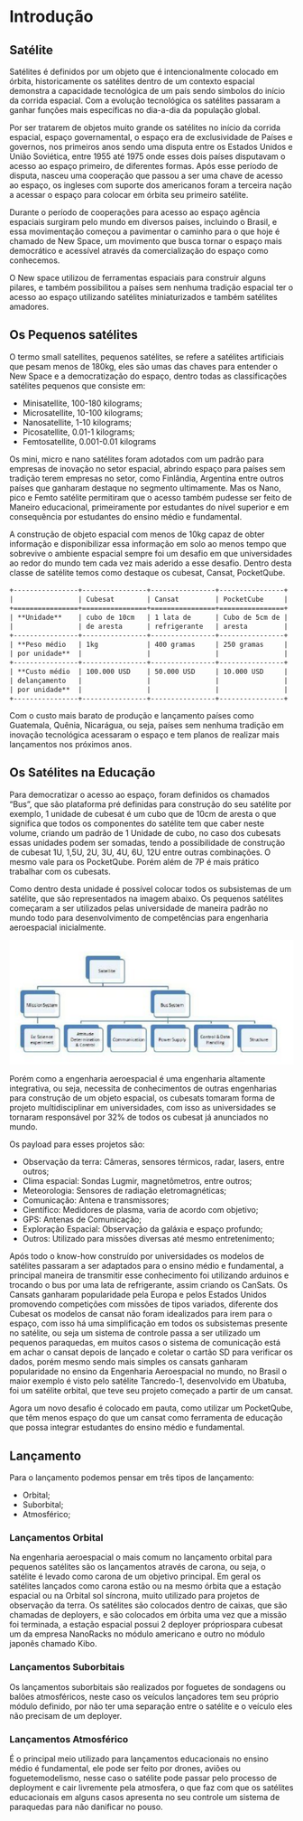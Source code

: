 # Introdução

## Satélite

Satélites é definidos por um objeto que é intencionalmente colocado em órbita,
historicamente os satélites dentro de um contexto espacial demonstra a capacidade tecnológica de um país sendo símbolos do início da corrida espacial.
Com a evolução tecnológica os satélites passaram a ganhar funções mais específicas no dia-a-dia da população global.

Por ser tratarem de objetos muito grande os satélites no início da corrida espacial,
espaço governamental, o espaço era de exclusividade de Países e governos, nos primeiros anos
sendo uma disputa entre os Estados Unidos e União Soviética, entre 1955 até 1975 onde esses
dois países disputavam o acesso ao espaço primeiro, de diferentes formas. Após esse período
de disputa, nasceu uma cooperação que passou a ser uma chave de acesso ao espaço, os
ingleses com suporte dos americanos foram a terceira nação a acessar o espaço para colocar
em órbita seu primeiro satélite.

Durante o período de cooperações para acesso ao espaço agência espaciais surgiram
pelo mundo em diversos países, incluindo o Brasil, e essa movimentação começou a pavimentar
o caminho para o que hoje é chamado de New Space, um movimento que busca tornar o espaço
mais democrático e acessível através da comercialização do espaço como conhecemos.

O New space utilizou de ferramentas espaciais para construir alguns pilares, e também
possibilitou a países sem nenhuma tradição espacial ter o acesso ao espaço utilizando satélites
miniaturizados e também satélites amadores.

## Os Pequenos satélites

O termo small satellites, pequenos satélites, se refere a satélites artificiais que pesam
menos de 180kg, eles são umas das chaves para entender o New Space e a democratização do
espaço, dentro todas as classificações satélites pequenos que consiste em:

- Minisatellite, 100-180 kilograms;
- Microsatellite, 10-100 kilograms;
- Nanosatellite, 1-10 kilograms;
- Picosatellite, 0.01-1 kilograms;
- Femtosatellite, 0.001-0.01 kilograms

Os mini, micro e nano satélites foram adotados com um padrão para empresas de
inovação no setor espacial, abrindo espaço para países sem tradição terem empresas no setor,
como Finlândia, Argentina entre outros países que ganharam destaque no segmento
ultimamente. Mas os Nano, pico e Femto satélite permitiram que o acesso também pudesse ser
feito de Maneiro educacional, primeiramente por estudantes do nível superior e em
consequência por estudantes do ensino médio e fundamental.

A construção de objeto espacial com menos de 10kg capaz de obter informação e
disponibilizar essa informação em solo ao menos tempo que sobrevive o ambiente espacial
sempre foi um desafio em que universidades ao redor do mundo tem cada vez mais aderido a
esse desafio. Dentro desta classe de satélite temos como destaque os cubesat, Cansat,
PocketQube.


```eval_rst
+----------------+----------------+----------------+----------------+
|                | Cubesat        | Cansat         | PocketCube     |
+================+================+================+================+
| **Unidade**    | cubo de 10cm   | 1 lata de      | Cubo de 5cm de |
|                | de aresta      | refrigerante   | aresta         |
+----------------+----------------+----------------+----------------+
| **Peso médio   | 1kg            | 400 gramas     | 250 gramas     |
| por unidade**  |                |                |                |
+----------------+----------------+----------------+----------------+
| **Custo médio  | 100.000 USD    | 50.000 USD     | 10.000 USD     |
| delançamento   |                |                |                |
| por unidade**  |                |                |                |
+----------------+----------------+----------------+----------------+
```

Com o custo mais barato de produção e lançamento países como Guatemala, Quênia,
Nicarágua, ou seja, países sem nenhuma tradição em inovação tecnológica acessaram o espaço
e tem planos de realizar mais lançamentos nos próximos anos.

## Os Satélites na Educação

Para democratizar o acesso ao espaço, foram definidos os chamados “Bus”, que são
plataforma pré definidas para construção do seu satélite por exemplo, 1 unidade de cubesat é
um cubo que de 10cm de aresta o que significa que todos os componentes do satélite tem que
caber neste volume, criando um padrão de 1 Unidade de cubo, no caso dos cubesats essas
unidades podem ser somadas, tendo a possibilidade de construção de cubesat 1U, 1,5U, 2U, 3U,
4U, 6U, 12U entre outras combinações. O mesmo vale para os PocketQube. Porém além de 7P é
mais prático trabalhar com os cubesats.

Como dentro desta unidade é possível colocar todos os subsistemas de um satélite, que
são representados na imagem abaixo. Os pequenos satélites começaram a ser utilizados pelas
universidade de maneira padrão no mundo todo para desenvolvimento de competências para
engenharia aeroespacial inicialmente.

![](img/img1.png)

Porém como a engenharia aeroespacial é uma engenharia altamente integrativa, ou seja,
necessita de conhecimentos de outras engenharias para construção de um objeto espacial, os
cubesats tomaram forma de projeto multidisciplinar em universidades, com isso as universidades
se tornaram responsável por 32% de todos os cubesat já anunciados no mundo.

Os payload para esses projetos são:
- Observação da terra: Câmeras, sensores térmicos, radar, lasers, entre outros;
- Clima espacial: Sondas Lugmir, magnetômetros, entre outros;
- Meteorologia: Sensores de radiação eletromagnéticas;
- Comunicação: Antena e transmissores;
- Científico: Medidores de plasma, varia de acordo com objetivo;
- GPS: Antenas de Comunicação;
- Exploração Espacial: Observação da galáxia e espaço profundo;
- Outros: Utilizado para missões diversas até mesmo entretenimento;

Após todo o know-how construído por universidades os modelos de satélites passaram a
ser adaptados para o ensino médio e fundamental, a principal maneira de transmitir esse
conhecimento foi utilizando arduinos e trocando o bus por uma lata de refrigerante, assim
criando os CanSats. Os Cansats ganharam popularidade pela Europa e pelos Estados Unidos
promovendo competições com missões de tipos variados, diferente dos Cubesat os modelos de
cansat não foram idealizados para irem para o espaço, com isso há uma simplificação em todos
os subsistemas presente no satélite, ou seja um sistema de controle passa a ser utilizado um
pequenos paraquedas, em muitos casos o sistema de comunicação está em achar o cansat
depois de lançado e coletar o cartão SD para verificar os dados, porém mesmo sendo mais
simples os cansats ganharam popularidade no ensino da Engenharia Aeroespacial no mundo, no
Brasil o maior exemplo é visto pelo satélite Tancredo-1, desenvolvido em Ubatuba, foi um satélite
orbital, que teve seu projeto começado a partir de um cansat.

Agora um novo desafio é colocado em pauta, como utilizar um PocketQube, que têm
menos espaço do que um cansat como ferramenta de educação que possa integrar estudantes
do ensino médio e fundamental.

## Lançamento
Para o lançamento podemos pensar em três tipos de lançamento:
* Orbital;
* Suborbital;
* Atmosférico;


### Lançamentos Orbital
Na engenharia aeroespacial o mais comum no lançamento orbital para pequenos
satélites são os lançamentos através de carona, ou seja, o satélite é levado como carona de um
objetivo principal. Em geral os satélites lançados como carona estão ou na mesmo órbita que a
estação espacial ou na Orbital sol síncrona, muito utilizado para projetos de observação da terra.
Os satélites são colocados dentro de caixas, que são chamadas de deployers, e são colocados
em órbita uma vez que a missão foi terminada, a estação espacial possui 2 deployer própriospara cubesat um da empresa NanoRacks no módulo americano e outro no módulo japonês
chamado Kibo.

### Lançamentos Suborbitais
Os lançamentos suborbitais são realizados por foguetes de sondagens ou balões
atmosféricos, neste caso os veículos lançadores tem seu próprio módulo definido, por não ter
uma separação entre o satélite e o veículo eles não precisam de um deployer.

### Lançamentos Atmosférico
É o principal meio utilizado para lançamentos educacionais no ensino médio é
fundamental, ele pode ser feito por drones, aviões ou foguetemodelismo, nesse caso o satélite
pode passar pelo processo de deployment e cair livremente pela atmosfera, o que faz com que
os satélites educacionais em alguns casos apresenta no seu controle um sistema de paraquedas
para não danificar no pouso.